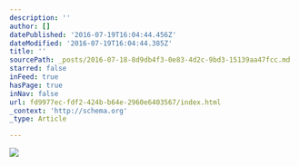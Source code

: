 ```yaml
---
description: ''
author: []
datePublished: '2016-07-19T16:04:44.456Z'
dateModified: '2016-07-19T16:04:44.385Z'
title: ''
sourcePath: _posts/2016-07-18-8d9db4f3-0e83-4d2c-9bd3-15139aa47fcc.md
starred: false
inFeed: true
hasPage: true
inNav: false
url: fd9977ec-fdf2-424b-b64e-2960e6403567/index.html
_context: 'http://schema.org'
_type: Article

---
```

![](https://the-grid-user-content.s3-us-west-2.amazonaws.com/71d2bc78-383a-4190-9840-918043e391de.jpg)